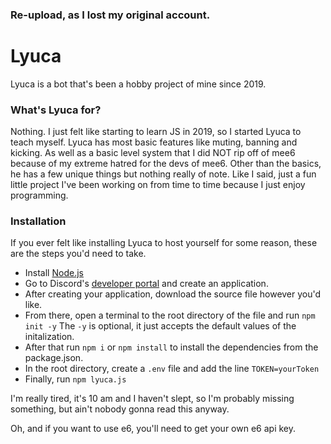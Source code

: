 ### Re-upload, as I lost my original account. 

# Lyuca
Lyuca is a bot that's been a hobby project of mine since 2019. 


### What's Lyuca for?
Nothing. I just felt like starting to learn JS in 2019, so I started Lyuca to teach myself. Lyuca has most basic features like muting, banning and kicking. 
As well as a basic level system that I did NOT rip off of mee6 because of my extreme hatred for the devs of mee6. Other than the basics, he has a few unique things
but nothing really of note. Like I said, just a fun little project I've been working on from time to time because I just enjoy programming.


### Installation
If you ever felt like installing Lyuca to host yourself for some reason, these are the steps you'd need to take.

- Install [Node.js](https://nodejs.org/en/)
- Go to Discord's [developer portal](https://discord.com/developers/applications) and create an application.
- After creating your application, download the source file however you'd like.
- From there, open a terminal to the root directory of the file and run `npm init -y`
The `-y` is optional, it just accepts the default values of the initalization.
- After that run `npm i` or `npm install` to install the dependencies from the package.json.
- In the root directory, create a `.env` file and add the line `TOKEN=yourToken`
- Finally, run `npm lyuca.js`

I'm really tired, it's 10 am and I haven't slept, so I'm probably missing something, but ain't nobody gonna read this anyway. 

Oh, and if you want to use e6, you'll need to get your own e6 api key.
